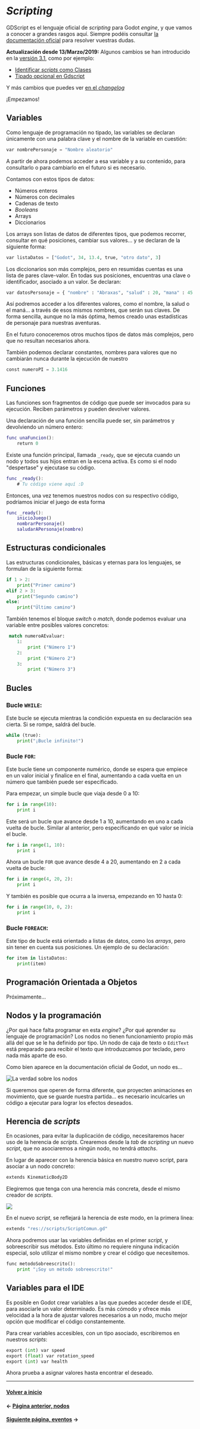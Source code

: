 # _Scripting_

GDScript es el lenguaje oficial de _scripting_ para Godot _engine_, y que vamos a conocer a grandes rasgos aquí. Siempre podéis consultar [la documentación oficial](http://docs.godotengine.org/en/stable/learning/scripting/gdscript/gdscript_basics.html) para resolver vuestras dudas.

**Actualización desde 13/Marzo/2019:** Algunos cambios se han introducido en la [versión 3.1](https://godotengine.org/article/godot-3-1-released), como por ejemplo:

* [Identificar _scripts_ como Clases](http://docs.godotengine.org/en/latest/getting_started/step_by_step/scripting_continued.html#register-scripts-as-classes)
* [Tipado opcional en Gdscript](https://godotengine.org/article/godot-3-1-released#gdscript-typing)

Y más cambios que puedes ver [en el _changelog_](https://github.com/godotengine/godot/blob/3.1-stable/CHANGELOG.md)

¡Empezamos!

## Variables

Como lenguaje de programación no tipado, las variables se declaran únicamente con una palabra clave y el nombre de la variable en cuestión:

```py
var nombrePersonaje = "Nombre aleatorio"
```

A partir de ahora podemos acceder a esa variable y a su contenido, para consultarlo o para cambiarlo en el futuro si es necesario.

Contamos con estos tipos de datos:

* Números enteros
* Números con decimales
* Cadenas de texto
* _Booleans_
* Arrays
* Diccionarios

Los arrays son listas de datos de diferentes tipos, que podemos recorrer, consultar en qué posiciones, cambiar sus valores... y se declaran de la siguiente forma:

```py
var listaDatos = ["Godot", 34, 13.4, true, "otro dato", 3]
``` 

Los diccionarios son más complejos, pero en resumidas cuentas es una lista de pares clave-valor. En todas sus posiciones, encuentras una clave o identificador, asociado a un valor. Se declaran:

```py
var datosPersonaje = { "nombre" : "Abraxas", "salud" : 20, "mana" : 45 }
```

Así podremos acceder a los diferentes valores, como el nombre, la salud o el maná... a través de esos mismos nombres, que serán sus claves. De forma sencilla, aunque no la más óptima, hemos creado unas estadísticas de personaje para nuestras aventuras.

En el futuro conoceremos otros muchos tipos de datos más complejos, pero que no resultan necesarios ahora.

También podemos declarar constantes, nombres para valores que no cambiarán nunca durante la ejecución de nuestro 

```py
const numeroPI = 3.1416
```

## Funciones

Las funciones son fragmentos de código que puede ser invocados para su ejecución. Reciben parámetros y pueden devolver valores.

Una declaración de una función sencilla puede ser, sin parámetros y devolviendo un número entero:

```gd
func unaFuncion():
	return 0
```

Existe una función principal, llamada `_ready`, que se ejecuta cuando un nodo y todos sus hijos entran en la escena activa. Es como si el nodo "despertase" y ejecutase su código.

```gd
func _ready():
	# Tu código viene aquí :D
```

Entonces, una vez tenemos nuestros nodos con su respectivo código, podríamos iniciar el juego de esta forma

```gd
func _ready():
	inicioJuego()
	nombrarPersonaje()
	saludarAPersonaje(nombre)
```

## Estructuras condicionales

Las estructuras condicionales, básicas y eternas para los lenguajes, se formulan de la siguiente forma:

```py
if 1 > 2:
	print("Primer camino")
elif 2 > 3:
	print("Segundo camino")
else:
	print("Último camino")
```

También tenemos el bloque _switch_ o _match_, donde podemos evaluar una variable entre posibles valores concretos:

```py
 match numeroAEvaluar:
    1:
		print ("Número 1")
    2:
		print ("Número 2")
	3:
		print ("Número 3")        
```

## Bucles

### Bucle `WHILE`:

Este bucle se ejecuta mientras la condición expuesta en su declaración sea cierta. Si se rompe, saldrá del bucle.

```py
while (true):
	print("¡Bucle infinito!")
```

### Bucle `FOR`:

Este bucle tiene un componente numérico, donde se espera que empiece en un valor inicial y finalice en el final, aumentando a cada vuelta en un número que también puede ser especificado.

Para empezar, un simple bucle que viaja desde 0 a 10:

```py
for i in range(10):
	print i
```

Este será un bucle que avance desde 1 a 10, aumentando en uno a cada vuelta de bucle. Similar al anterior, pero especificando en qué valor se inicia el bucle.

```py
for i in range(1, 10):
	print i
```

Ahora un bucle `FOR` que avance desde 4 a 20, aumentando en 2 a cada vuelta de bucle:

```py
for i in range(4, 20, 2):
	print i
```

Y también es posible que ocurra a la inversa, empezando en 10 hasta 0:

```py
for i in range(10, 0, 2):
	print i
```

### Bucle `FOREACH`:

Este tipo de bucle está orientado a listas de datos, como los _arrays_, pero sin tener en cuenta sus posiciones. Un ejemplo de su declaración:

```py
for item in listaDatos:
	print(item)
```

## Programación Orientada a Objetos

Próximamente...

## Nodos y la programación

¿Por qué hace falta programar en esta _engine_? ¿Por qué aprender su lenguaje de programación? Los nodos no tienen funcionamiento propio más allá del que se le ha definido por tipo. Un nodo de caja de texto o `EditText` está preparado para recibir el texto que introduzcamos por teclado, pero nada más aparte de eso.

Como bien aparece en la documentación oficial de Godot, un nodo es...

![La verdad sobre los nodos](http://docs.godotengine.org/en/stable/_images/brainslug.jpg)

Si queremos que operen de forma diferente, que proyecten animaciones en movimiento, que se guarde nuestra partida... es necesario inculcarles un código a ejecutar para lograr los efectos deseados.

## Herencia de _scripts_

En ocasiones, para evitar la duplicación de código, necesitaremos hacer uso de la herencia de _scripts_. Crearemos desde la _tab_ de _scripting_ un nuevo _script_, que no asociaremos a ningún nodo, no tendrá _attachs_.

En lugar de aparecer con la herencia básica en nuestro nuevo script, para asociar a un nodo concreto:

```py
extends KinematicBody2D
```

Elegiremos que tenga con una herencia más concreta, desde el mismo creador de _scripts_.

![](imgs/inherits.png)

En el nuevo _script_, se reflejará la herencia de este modo, en la primera línea:

```py
extends "res://scripts/ScriptComun.gd"
```

Ahora podremos usar las variables definidas en el primer _script_, y sobreescribir sus métodos. Esto último no requiere ninguna indicación especial, solo utilizar el mismo nombre y crear el código que necesitemos.

```py
func metodoSobreescrito():
	print "¡Soy un método sobreescrito!"
```

## Variables para el IDE

Es posible en Godot crear variables a las que puedes acceder desde el IDE, para asociarle un valor determinado. Es más cómodo y ofrece más velocidad a la hora de ajustar valores necesarios a un nodo, mucho mejor opción que modificar el código constantemente.

Para crear variables accesibles, con un tipo asociado, escribiremos en nuestros _scripts_:

```py
export (int) var speed
export (float) var rotation_speed
export (int) var health
```

Ahora prueba a asignar valores hasta encontrar el deseado.

---
#### [Volver a inicio](../README.md)
#### ← [Página anterior, nodos](nodos.md)
#### [Siguiente página, eventos](eventos.md) →
